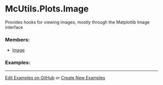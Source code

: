# <a id="McUtils.Plots.Image">McUtils.Plots.Image</a>
    
Provides hooks for viewing images, mostly through the Matplotlib Image interface

### Members:

  - [Image](Image/Image.md)

### Examples:



___

[Edit Examples on GitHub](https://github.com/McCoyGroup/References/edit/gh-pages/Documentation/examples/McUtils/Plots/Image.md) or 
[Create New Examples](https://github.com/McCoyGroup/References/new/gh-pages/?filename=Documentation/examples/McUtils/Plots/Image.md)